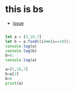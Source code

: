 # this is bs
- [issue](https://stackoverflow.com/questions/518000/is-javascript-a-pass-by-reference-or-pass-by-value-language)


```hey.js

let a = [5,10,7]
let b = a.find((i)=>(i==10));
console.log(a)
console.log(b)
b=6;
console.log(a)

```
```hey.py
a=[5,10,7]
b=a[2]
b=6
print(a)


```


